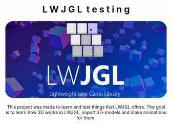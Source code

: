 <h1 align="center"> L W J G L&nbsp;&nbsp;t e s t i n g </h1>
<div align="center">
    <img src="readmeImages/lwjgl.png" alt="LWJGL image">
</div>
<p align="center">This project was made to learn and test things that LWJGL offers. The goal is to learn how 3D works in LWJGL, import 3D-models and make animations for them.</p>

<br>